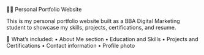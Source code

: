 🧑‍💼 Personal Portfolio Website

This is my personal portfolio website built as a BBA Digital Marketing student to showcase my skills, projects, certifications, and resume.

📄 What’s included:
	•	About Me section
	•	Education and Skills
	•	Projects and Certifications
	•	Contact information
	•	Profile photo
